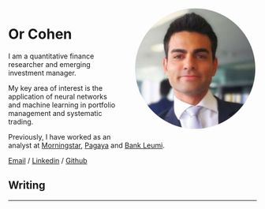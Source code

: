 <img alt="Or Cohen" src="/images/profile.jpg" style="float: right; width: 250px; height: 250px; margin: 0 0 1em 2em; border-radius: 50%">

# Or Cohen

I am a quantitative finance researcher and emerging investment manager. 

My key area of interest is the application of neural networks and machine learning in portfolio management and systematic trading.

Previously, I have worked as an analyst at [Morningstar](https://www.morningstar.com/), [Pagaya](pagaya.com) and [Bank Leumi](https://english.leumi.co.il/WnnnWn/Company_Profile/38044/). 

[Email](mailto:or.cohen5@gmail.com) / [Linkedin](https://www.linkedin.com/in/or-cohen/) / [Github](https://github.com/Cohen-Or)

## Writing
___
